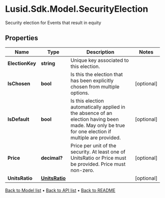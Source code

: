 # Lusid.Sdk.Model.SecurityElection
Security election for Events that result in equity

## Properties

Name | Type | Description | Notes
------------ | ------------- | ------------- | -------------
**ElectionKey** | **string** | Unique key associated to this election. | 
**IsChosen** | **bool** | Is this the election that has been explicitly chosen from multiple options. | [optional] 
**IsDefault** | **bool** | Is this election automatically applied in the absence of an election having been made. May only be true for one election if multiple are provided. | [optional] 
**Price** | **decimal?** | Price per unit of the security. At least one of UnitsRatio or Price must be provided. Price must non-zero. | [optional] 
**UnitsRatio** | [**UnitsRatio**](UnitsRatio.md) |  | [optional] 

[Back to Model list](../README.md#documentation-for-models) &#8226; [Back to API list](../README.md#documentation-for-api-endpoints) &#8226; [Back to README](../README.md)

